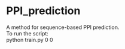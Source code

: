 # PPI_prediction
A method for sequence-based PPI prediction.  
To run the script:  
python train.py 0 0
